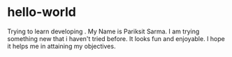 # hello-world
Trying to learn developing .
My Name is Pariksit Sarma. I am trying something new that i haven't tried before. It looks fun and enjoyable. I hope it helps me in attaining my objectives.
